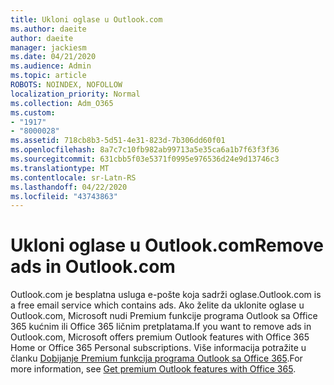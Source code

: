 ```yaml
---
title: Ukloni oglase u Outlook.com
ms.author: daeite
author: daeite
manager: jackiesm
ms.date: 04/21/2020
ms.audience: Admin
ms.topic: article
ROBOTS: NOINDEX, NOFOLLOW
localization_priority: Normal
ms.collection: Adm_O365
ms.custom:
- "1917"
- "8000028"
ms.assetid: 718cb8b3-5d51-4e31-823d-7b306dd60f01
ms.openlocfilehash: 8a7c7c10fb982ab99713a5e35ca6a1b7f63f3f36
ms.sourcegitcommit: 631cbb5f03e5371f0995e976536d24e9d13746c3
ms.translationtype: MT
ms.contentlocale: sr-Latn-RS
ms.lasthandoff: 04/22/2020
ms.locfileid: "43743863"
---
```

# <a name="remove-ads-in-outlookcom"></a><span data-ttu-id="862ba-102">Ukloni oglase u Outlook.com</span><span class="sxs-lookup"><span data-stu-id="862ba-102">Remove ads in Outlook.com</span></span>

<span data-ttu-id="862ba-103">Outlook.com je besplatna usluga e-pošte koja sadrži oglase.</span><span class="sxs-lookup"><span data-stu-id="862ba-103">Outlook.com is a free email service which contains ads.</span></span> <span data-ttu-id="862ba-104">Ako želite da uklonite oglase u Outlook.com, Microsoft nudi Premium funkcije programa Outlook sa Office 365 kućnim ili Office 365 ličnim pretplatama.</span><span class="sxs-lookup"><span data-stu-id="862ba-104">If you want to remove ads in Outlook.com, Microsoft offers premium Outlook features with Office 365 Home or Office 365 Personal subscriptions.</span></span> <span data-ttu-id="862ba-105">Više informacija potražite u članku [Dobijanje Premium funkcija programa Outlook sa Office 365](https://go.microsoft.com/fwlink/?linkid=872181).</span><span class="sxs-lookup"><span data-stu-id="862ba-105">For more information, see [Get premium Outlook features with Office 365](https://go.microsoft.com/fwlink/?linkid=872181).</span></span>